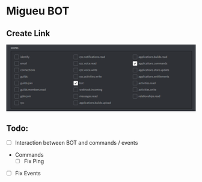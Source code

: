 # Migueu BOT

## Create Link

![Create Link](/README/discordCreateLink.png)

## Todo:

- [ ] Interaction between BOT and commands / events
- Commands
  - [ ] Fix Ping
- [ ] Fix Events
